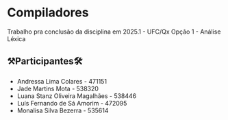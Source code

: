 # Compiladores
Trabalho pra conclusão da disciplina em 2025.1 - UFC/Qx
Opção 1 - Análise Léxica 

## ⚒️Participantes🛠️

* Andressa Lima Colares - 471151
* Jade Martins Mota -  538320
* Luana Stanz Oliveira Magalhães - 538446
* Luís Fernando de Sá Amorim - 472095 
* Monalisa Silva Bezerra - 535614
